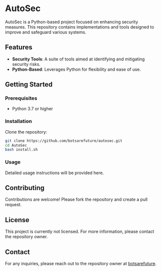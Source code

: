 # AutoSec

AutoSec is a Python-based project focused on enhancing security measures. This repository contains implementations and tools designed to improve and safeguard various systems.

## Features
- **Security Tools**: A suite of tools aimed at identifying and mitigating security risks.
- **Python-Based**: Leverages Python for flexibility and ease of use.

## Getting Started

### Prerequisites
- Python 3.7 or higher

### Installation
Clone the repository:
```bash
git clone https://github.com/botsarefuture/autosec.git
cd AutoSec
bash install.sh
```

### Usage
Detailed usage instructions will be provided here.

## Contributing
Contributions are welcome! Please fork the repository and create a pull request.

## License
This project is currently not licensed. For more information, please contact the repository owner.

## Contact
For any inquiries, please reach out to the repository owner at [botsarefuture](https://github.com/botsarefuture).
